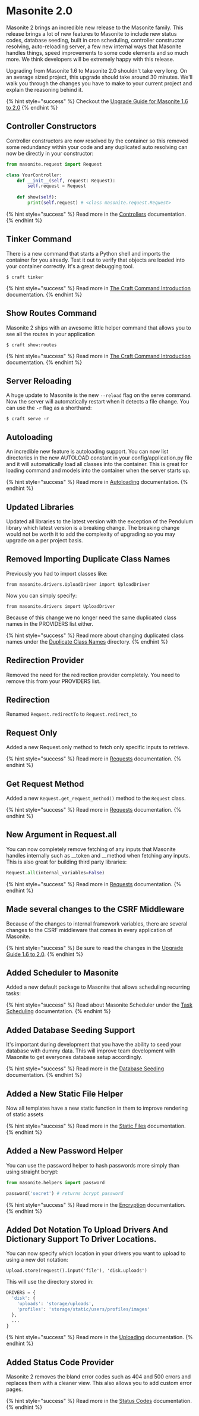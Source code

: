 # Masonite 2.0

Masonite 2 brings an incredible new release to the Masonite family. This release brings a lot of new features to Masonite to include new status codes, database seeding, built in cron scheduling, controller constructor resolving, auto-reloading server, a few new internal ways that Masonite handles things, speed improvements to some code elements and so much more. We think developers will be extremely happy with this release.

Upgrading from Masonite 1.6 to Masonite 2.0 shouldn't take very long. On an average sized project, this upgrade should take around 30 minutes. We'll walk you through the changes you have to make to your current project and explain the reasoning behind it.

{% hint style="success" %}
Checkout the [Upgrade Guide for Masonite 1.6 to 2.0](../upgrade-guide/masonite-1.6-to-2.0.md)
{% endhint %}

## Controller Constructors

Controller constructors are now resolved by the container so this removed some redundancy within your code and any duplicated auto resolving can now be directly in your constructor:

```python
from masonite.request import Request

class YourController:
    def __init__(self, request: Request):
        self.request = Request
    
    def show(self):
        print(self.request) # <class masonite.request.Request>
```

{% hint style="success" %}
Read more in the [Controllers](../the-basics/controllers.md#container-resolving) documentation.
{% endhint %}

## Tinker Command

There is a new command that starts a Python shell and imports the container for you already. Test it out to verify that objects are loaded into your container correctly. It's a great debugging tool.

```text
$ craft tinker
```

{% hint style="success" %}
Read more in [The Craft Command Introduction](../the-craft-command/introduction.md#tinker-command) documentation.
{% endhint %}

## Show Routes Command

Masonite 2 ships with an awesome little helper command that allows you to see all the routes in your application

```text
$ craft show:routes
```

{% hint style="success" %}
Read more in [The Craft Command Introduction](../the-craft-command/introduction.md#show-routes-command) documentation.
{% endhint %}

## Server Reloading

A huge update to Masonite is the new `--reload` flag on the serve command. Now the server will automatically restart when it detects a file change. You can use the `-r` flag as a shorthand:

```text
$ craft serve -r
```

## Autoloading

An incredible new feature is autoloading support. You can now list directories in the new AUTOLOAD constant in your config/application.py file and it will automatically load all classes into the container. This is great for loading command and models into the container when the server starts up.

{% hint style="success" %}
Read more in [Autoloading](../advanced/autoloading.md) documentation.
{% endhint %}

## Updated Libraries

Updated all libraries to the latest version with the exception of the Pendulum library which latest version is a breaking change. The breaking change would not be worth it to add the complexity of upgrading so you may upgrade on a per project basis.

## Removed Importing Duplicate Class Names

Previously you had to import classes like:

```text
from masonite.drivers.UploadDriver import UploadDriver
```

Now you can simply specify:

```text
from masonite.drivers import UploadDriver
```

Because of this change we no longer need the same duplicated class names in the PROVIDERS list either.

{% hint style="success" %}
Read more about changing duplicated class names under the [Duplicate Class Names](../upgrade-guide/masonite-1.6-to-2.0.md#duplicate-class-names) directory.
{% endhint %}

## Redirection Provider

Removed the need for the redirection provider completely. You need to remove this from your PROVIDERS list.

## Redirection

Renamed `Request.redirectTo` to `Request.redirect_to`

## Request Only

Added a new Request.only method to fetch only specific inputs to retrieve.

{% hint style="success" %}
Read more in [Requests](../the-basics/requests.md#only) documentation.
{% endhint %}

## Get Request Method

Added a new `Request.get_request_method()` method to the `Request` class.

{% hint style="success" %}
Read more in [Requests](../the-basics/requests.md#get-request-method-type) documentation.
{% endhint %}

## New Argument in Request.all

You can now completely remove fetching of any inputs that Masonite handles internally such as \_\_token and \_\_method when fetching any inputs. This is also great for building third party libraries:

```python
Request.all(internal_variables=False)
```

{% hint style="success" %}
Read more in [Requests](../the-basics/requests.md#input-data) documentation.
{% endhint %}

## Made several changes to the CSRF Middleware

Because of the changes to internal framework variables, there are several changes to the CSRF middleware that comes in every application of Masonite. 

{% hint style="success" %}
Be sure to read the changes in the [Upgrade Guide 1.6 to 2.0](../upgrade-guide/masonite-1.6-to-2.0.md).
{% endhint %}

## Added Scheduler to Masonite

Added a new default package to Masonite that allows scheduling recurring tasks:

{% hint style="success" %}
Read about Masonite Scheduler under the [Task Scheduling](../useful-features/task-scheduling.md) documentation.
{% endhint %}

## Added Database Seeding Support

It's important during development that you have the ability to seed your database with dummy data. This will improve team development with Masonite to get everyones database setup accordingly.

{% hint style="success" %}
Read more in the [Database Seeding](../advanced/database-seeding-incomplete.md) documentation.
{% endhint %}

## Added a New Static File Helper

Now all templates have a new static function in them to improve rendering of static assets

{% hint style="success" %}
Read more in the [Static Files](../the-basics/static-files.md) documentation.
{% endhint %}

## Added a New Password Helper

You can use the password helper to hash passwords more simply than using straight bcrypt:

```python
from masonite.helpers import password

password('secret') # returns bcrypt password
```

{% hint style="success" %}
Read more in the [Encryption](../security/encryption.md#hashing-passwords) documentation.
{% endhint %}

## Added Dot Notation To Upload Drivers And Dictionary Support To Driver Locations.

You can now specify which location in your drivers you want to upload to using a new dot notation:

```text
Upload.store(request().input('file'), 'disk.uploads')
```

This will use the directory stored in:

```python
DRIVERS = {
  'disk': {
    'uploads': 'storage/uploads',
    'profiles': 'storage/static/users/profiles/images'
  },
  ...
}
```

{% hint style="success" %}
Read more in the [Uploading](../useful-features/uploading.md#dot-notation) documentation.
{% endhint %}

## Added Status Code Provider

Masonite 2 removes the bland error codes such as 404 and 500 errors and replaces them with a cleaner view. This also allows you to add custom error pages.

{% hint style="success" %}
Read more in the [Status Codes](../advanced/status-codes-incomplete.md) documentation.
{% endhint %}

